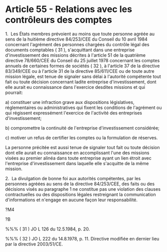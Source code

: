 # Article 55 - Relations avec les contrôleurs des comptes


1.  Les États membres prévoient au moins que toute personne agréée au sens de la huitième directive 84/253/CEE du Conseil du 10 avril 1984 concernant l'agrément des personnes chargées du contrôle légal des documents comptables ( 31 ), s'acquittant dans une entreprise d'investissement des missions décrites à l'article 51 de la quatrième directive 78/660/CEE du Conseil du 25 juillet 1978 concernant les comptes annuels de certaines formes de sociétés ( 32 ), à l'article 37 de la directive 83/349/CEE ou à l'article 31 de la directive 85/611/CEE ou de toute autre mission légale, est tenue de signaler sans délai à l'autorité compétente tout fait ou toute décision concernant ladite entreprise d'investissement, dont elle aurait eu connaissance dans l'exercice desdites missions et qui pourrait:

a) constituer une infraction grave aux dispositions législatives, réglementaires ou administratives qui fixent les conditions de l'agrément ou qui régissent expressément l'exercice de l'activité des entreprises d'investissement;

b) compromettre la continuité de l'entreprise d'investissement considérée;

c) motiver un refus de certifier les comptes ou la formulation de réserves.

La personne précitée est aussi tenue de signaler tout fait ou toute décision dont elle aurait eu connaissance en accomplissant l'une des missions visées au premier alinéa dans toute entreprise ayant un lien étroit avec l'entreprise d'investissement dans laquelle elle s'acquitte de la même mission.

2.  La divulgation de bonne foi aux autorités compétentes, par les personnes agréées au sens de la directive 84/253/CEE, des faits ou des décisions visés au paragraphe 1 ne constitue pas une violation des clauses contractuelles ou des dispositions légales restreignant la communication d'informations et n'engage en aucune façon leur responsabilité.

?M4

?B

%%% ( 31 ) JO L 126 du 12.5.1984, p. 20.

%%% ( 32 ) JO L 222 du 14.8.1978, p. 11. Directive modifiée en dernier lieu par la directive 2003/51/CE.
